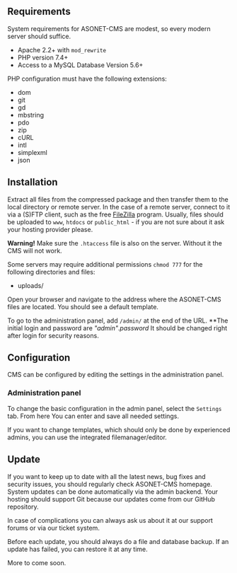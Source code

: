 Requirements
------------

System requirements for ASONET-CMS are modest, so every modern server should suffice.

+ Apache 2.2+ with `mod_rewrite`
+ PHP version 7.4+
+ Access to a MySQL Database Version 5.6+

PHP configuration must have the following extensions:

+ dom
+ git
+ gd
+ mbstring
+ pdo
+ zip
+ cURL
+ intl
+ simplexml
+ json


Installation
------------

Extract all files from the compressed package and then transfer them to the local directory or remote server. In the case of a remote server, connect to it via a (S)FTP client, such as the free [FileZilla](https://filezilla-project.org) program. Usually, files should be uploaded to `www`, `htdocs` or `public_html` - if you are not sure about it ask your hosting provider please.

**Warning!** Make sure the `.htaccess` file is also on the server. Without it the CMS will not work.

Some servers may require additional permissions `chmod 777` for the following directories and files:

+ uploads/


Open your browser and navigate to the address where the ASONET-CMS files are located. You should see a default template.

To go to the administration panel, add `/admin/` at the end of the URL. **The initial login and password are *"admin"*.*password* It should be changed right after login for security reasons.


Configuration
-------------

CMS can be configured by editing the settings in the administration panel.

### Administration panel
To change the basic configuration in the admin panel, select the `Settings` tab. From here You can enter and save all needed settings.

If you want to change templates, which should only be done by experienced admins, you can use the integrated filemanager/editor.


Update
------

If you want to keep up to date with all the latest news, bug fixes and security issues, you should regularly check ASONET-CMS homepage. System updates can be done automatically via the admin backend. Your hosting should support Git because our updates come from our GitHub repository.

In case of complications you can always ask us about it at our support forums or via our ticket system.

Before each update, you should always do a file and database backup. If an update has failed, you can restore it at any time.


More to come soon.
